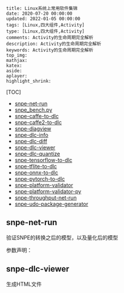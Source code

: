 ```
title: Linux系统上常用软件集锦
date: 2020-07-20 00:00:00
updated: 2022-01-05 00:00:00
tags: [Linux,四大组件,Activity]
type: [Linux,四大组件,Activity]
comments: Activity的生命周期完全解析
description: Activity的生命周期完全解析
keywords: Activity的生命周期完全解析
top_img:
mathjax:
katex:
aside:
aplayer:
highlight_shrink:
```

[TOC]



 

- [snpe-net-run](tools.html#tools_snpe-net-run)
- [snpe_bench.py](tools.html#tools_snpe-bench)
- [snpe-caffe-to-dlc](tools.html#tools_snpe-caffe-to-dlc)
- [snpe-caffe2-to-dlc](tools.html#tools_snpe-caffe2-to-dlc)
- [snpe-diagview](tools.html#tools_snpe-diagview)
- [snpe-dlc-info](tools.html#tools_snpe-dlc-info)
- [snpe-dlc-diff](tools.html#tools_snpe-dlc-diff)
- [snpe-dlc-viewer](tools.html#tools_snpe-dlc-viewer)
- [snpe-dlc-quantize](tools.html#tools_snpe-dlc-quantize)
- [snpe-tensorflow-to-dlc](tools.html#tools_snpe-tensorflow-to-dlc)
- [snpe-tflite-to-dlc](tools.html#tools_snpe-tflite-to-dlc)
- [snpe-onnx-to-dlc](tools.html#tools_snpe-onnx-to-dlc)
- [snpe-pytorch-to-dlc](tools.html#tools_snpe-pytorch-to-dlc)
- [snpe-platform-validator](tools.html#tools_snpe-platform-validator)
- [snpe-platform-validator-py](tools.html#tools_snpe-platform-validator-py)
- [snpe-throughput-net-run](tools.html#tools_snpe-throughput-net-run)
- [snpe-udo-package-generator](tools.html#tools_snpe-udo-package-generator)



## snpe-net-run

验证SNPE的转换之后的模型，以及量化后的模型

参数声明：



## snpe-dlc-viewer

生成HTML文件











